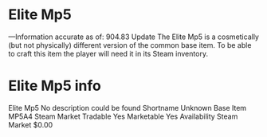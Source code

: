 # Elite Mp5

—Information accurate as of: 904.83 Update
The Elite Mp5 is a cosmetically (but not physically) different version of the common base item. To be able to craft this item the player will need it in its Steam inventory.
# Elite Mp5 info

Elite Mp5
No description could be found
Shortname
Unknown
Base Item
MP5A4
Steam Market
Tradable
Yes
Marketable
Yes
Availability
Steam Market
$0.00
